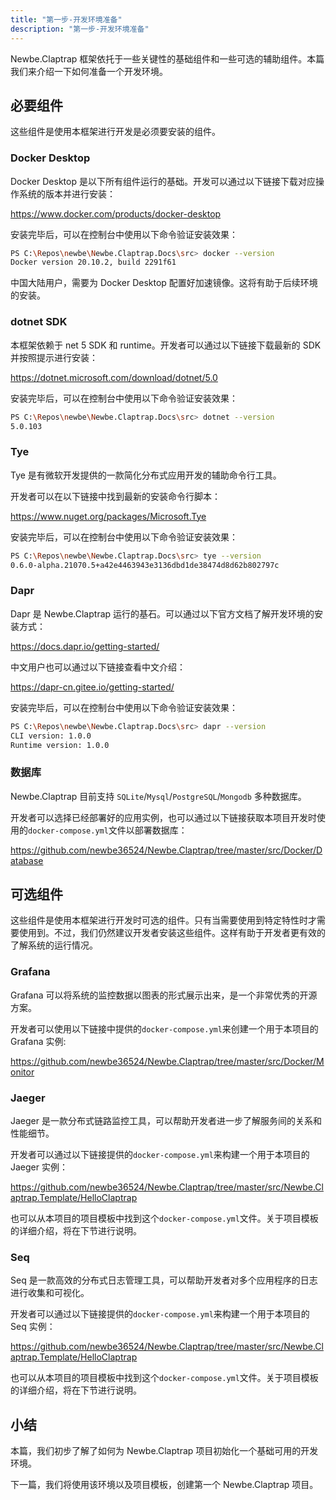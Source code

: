 ```yaml
---
title: "第一步-开发环境准备"
description: "第一步-开发环境准备"
---
```


Newbe.Claptrap 框架依托于一些关键性的基础组件和一些可选的辅助组件。本篇我们来介绍一下如何准备一个开发环境。

<!-- more -->

## 必要组件

这些组件是使用本框架进行开发是必须要安装的组件。

### Docker Desktop

Docker Desktop 是以下所有组件运行的基础。开发可以通过以下链接下载对应操作系统的版本并进行安装：

<https://www.docker.com/products/docker-desktop>

安装完毕后，可以在控制台中使用以下命令验证安装效果：

```bash
PS C:\Repos\newbe\Newbe.Claptrap.Docs\src> docker --version
Docker version 20.10.2, build 2291f61
```

中国大陆用户，需要为 Docker Desktop 配置好加速镜像。这将有助于后续环境的安装。

### dotnet SDK

本框架依赖于 net 5 SDK 和 runtime。开发者可以通过以下链接下载最新的 SDK 并按照提示进行安装：

<https://dotnet.microsoft.com/download/dotnet/5.0>

安装完毕后，可以在控制台中使用以下命令验证安装效果：

```bash
PS C:\Repos\newbe\Newbe.Claptrap.Docs\src> dotnet --version
5.0.103
```

### Tye

Tye 是有微软开发提供的一款简化分布式应用开发的辅助命令行工具。

开发者可以在以下链接中找到最新的安装命令行脚本：

<https://www.nuget.org/packages/Microsoft.Tye>

安装完毕后，可以在控制台中使用以下命令验证安装效果：

```bash
PS C:\Repos\newbe\Newbe.Claptrap.Docs\src> tye --version
0.6.0-alpha.21070.5+a42e4463943e3136dbd1de38474d8d62b802797c
```

### Dapr

Dapr 是 Newbe.Claptrap 运行的基石。可以通过以下官方文档了解开发环境的安装方式：

<https://docs.dapr.io/getting-started/>

中文用户也可以通过以下链接查看中文介绍：

<https://dapr-cn.gitee.io/getting-started/>

安装完毕后，可以在控制台中使用以下命令验证安装效果：

```bash
PS C:\Repos\newbe\Newbe.Claptrap.Docs\src> dapr --version
CLI version: 1.0.0
Runtime version: 1.0.0
```

### 数据库

Newbe.Claptrap 目前支持 `SQLite`/`Mysql`/`PostgreSQL`/`Mongodb` 多种数据库。

开发者可以选择已经部署好的应用实例，也可以通过以下链接获取本项目开发时使用的`docker-compose.yml`文件以部署数据库：

<https://github.com/newbe36524/Newbe.Claptrap/tree/master/src/Docker/Database>

## 可选组件

这些组件是使用本框架进行开发时可选的组件。只有当需要使用到特定特性时才需要使用到。不过，我们仍然建议开发者安装这些组件。这样有助于开发者更有效的了解系统的运行情况。

### Grafana

Grafana 可以将系统的监控数据以图表的形式展示出来，是一个非常优秀的开源方案。

开发者可以使用以下链接中提供的`docker-compose.yml`来创建一个用于本项目的 Grafana 实例:

<https://github.com/newbe36524/Newbe.Claptrap/tree/master/src/Docker/Monitor>

### Jaeger

Jaeger 是一款分布式链路监控工具，可以帮助开发者进一步了解服务间的关系和性能细节。

开发者可以通过以下链接提供的`docker-compose.yml`来构建一个用于本项目的 Jaeger 实例：

<https://github.com/newbe36524/Newbe.Claptrap/tree/master/src/Newbe.Claptrap.Template/HelloClaptrap>

也可以从本项目的项目模板中找到这个`docker-compose.yml`文件。关于项目模板的详细介绍，将在下节进行说明。

### Seq

Seq 是一款高效的分布式日志管理工具，可以帮助开发者对多个应用程序的日志进行收集和可视化。

开发者可以通过以下链接提供的`docker-compose.yml`来构建一个用于本项目的 Seq 实例：

<https://github.com/newbe36524/Newbe.Claptrap/tree/master/src/Newbe.Claptrap.Template/HelloClaptrap>

也可以从本项目的项目模板中找到这个`docker-compose.yml`文件。关于项目模板的详细介绍，将在下节进行说明。

## 小结

本篇，我们初步了解了如何为 Newbe.Claptrap 项目初始化一个基础可用的开发环境。

下一篇，我们将使用该环境以及项目模板，创建第一个 Newbe.Claptrap 项目。
